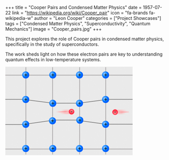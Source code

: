 +++
title = "Cooper Pairs and Condensed Matter Physics"
date = 1957-07-22
link = "https://wikipedia.org/wiki/Cooper_pair"
icon = "fa-brands fa-wikipedia-w"
author = "Leon Cooper"
categories = ["Project Showcases"]
tags = ["Condensed Matter Physics", "Superconductivity", "Quantum Mechanics"]
image = "Cooper_pairs.jpg"
+++

This project explores the role of Cooper pairs in condensed matter physics, specifically in the study of superconductors.

<!--more-->

The work sheds light on how these electron pairs are key to understanding quantum effects in low-temperature systems.

![Cooper pairs, Tem5psu, CC BY-SA 4.0 <https://creativecommons.org/licenses/by-sa/4.0>, via Wikimedia Commons](Cooper_pairs.jpg "Tem5psu, CC BY-SA 4.0 <https://creativecommons.org/licenses/by-sa/4.0>, via Wikimedia Commons")
